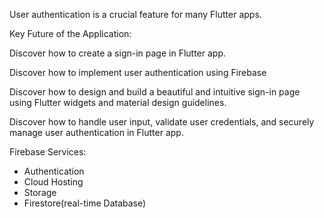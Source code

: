 User authentication is a crucial feature for many Flutter apps.

Key Future of the Application:

Discover how to create a sign-in page in Flutter app. 

Discover how to implement user authentication using Firebase

Discover how to design and build a beautiful and intuitive sign-in page using Flutter widgets and material design guidelines. 

Discover how to handle user input, validate user credentials, and securely manage user authentication in Flutter app.

Firebase Services:

* Authentication
* Cloud Hosting
* Storage
* Firestore(real-time Database)
